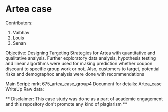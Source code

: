 # Artea case

Contributors:
1. Vaibhav
2. Louis
3. Senan

Objective: Designing Targeting Strategies for Artea with quantitative and qualitative analysis. Further exploratory data analysis, hypothesis testing and linear algortihms were used for making prediction whether coupon discount to specific group work or not. Also, customers to target, potential risks and demographoc analysis were done with recommendations

Main Script: mrkt 675_artea_case_group4
Document for details: Artea_case WriteUp
Raw data: 

** Disclaimer: This case study was done as a part of academic engagement and this repository don't promote any kind of plagiarism **
